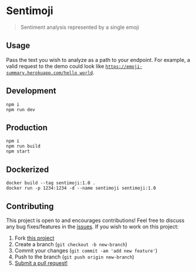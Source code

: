 # Sentimoji

> Sentiment analysis represented by a single emoji

## Usage

Pass the text you wish to analyze as a path to your endpoint. For example, a valid
request to the demo could look like
[`https://emoji-summary.herokuapp.com/hello world`](https://emoji-summary.herokuapp.com/hello%20world).

## Development

```terminal
npm i
npm run dev
```

## Production

```terminal
npm i
npm run build
npm start
```

## Dockerized

```terminal
docker build --tag sentimoji:1.0 .
docker run -p 1234:1234 -d --name sentimoji sentimoji:1.0
```

## Contributing

This project is open to and encourages contributions! Feel free to discuss any
bug fixes/features in the [issues](https://github.com/shwilliam/sentimoji/issues).
If you wish to work on this project:

1. Fork [this project](https://github.com/shwilliam/sentimoji)
2. Create a branch (`git checkout -b new-branch`)
3. Commit your changes (`git commit -am 'add new feature'`)
4. Push to the branch (`git push origin new-branch`)
5. [Submit a pull request!](https://github.com/shwilliam/sentimoji/pull/new/master)
